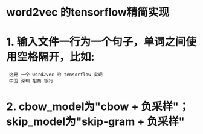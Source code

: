 # word2vec 的tensorflow精简实现

# 1. 输入文件一行为一个句子，单词之间使用空格隔开，比如: 
     这是 一个 word2vec 的 tensorflow 实现
     中国 深圳 招商 银行
# 2. cbow_model为"cbow + 负采样"；skip_model为"skip-gram + 负采样"

